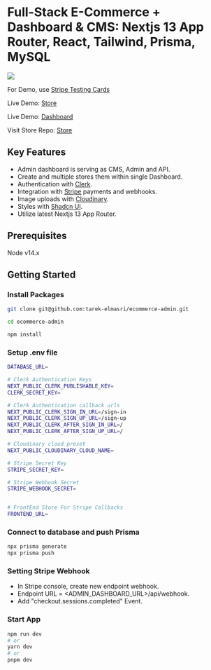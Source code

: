 # Full-Stack E-Commerce + Dashboard & CMS: Nextjs 13 App Router, React, Tailwind, Prisma, MySQL

![](https://res.cloudinary.com/dhcedk2iy/image/upload/v1688552769/dashboard-demo_if3su5.png)

For Demo, use [Stripe Testing Cards](https://stripe.com/docs/testing)

Live Demo: [Store](https://ecommerce-store-eight-ashy.vercel.app/)

Live Demo: [Dashboard](https://ecommerce-admin-hazel.vercel.app/7f240395-413a-4a38-9537-53a9eded7422)

Visit Store Repo: [Store](https://github.com/tarek-elmasri/ecommerce-store)

## Key Features

- Admin dashboard is serving as CMS, Admin and API.
- Create and multiple stores them within single Dashboard.
- Authentication with [Clerk](https://clerk.com).
- Integration with [Stripe](https://stripe.com) payments and webhooks.
- Image uploads with [Cloudinary](https://cloudinary.com).
- Styles with [Shadcn UI](https://ui.shadcn.com).
- Utilize latest Nextjs 13 App Router.

## Prerequisites

Node v14.x

## Getting Started

### Install Packages

```bash
git clone git@github.com:tarek-elmasri/ecommerce-admin.git

cd ecommerce-admin

npm install
```

### Setup .env file

```bash
DATABASE_URL=

# Clerk Authentication Keys
NEXT_PUBLIC_CLERK_PUBLISHABLE_KEY=
CLERK_SECRET_KEY=

# Clerk Authentication callback urls
NEXT_PUBLIC_CLERK_SIGN_IN_URL=/sign-in
NEXT_PUBLIC_CLERK_SIGN_UP_URL=/sign-up
NEXT_PUBLIC_CLERK_AFTER_SIGN_IN_URL=/
NEXT_PUBLIC_CLERK_AFTER_SIGN_UP_URL=/

# Cloudinary cloud preset
NEXT_PUBLIC_CLOUDINARY_CLOUD_NAME=

# Stripe Secret Key
STRIPE_SECRET_KEY=

# Stripe Webhook Secret
STRIPE_WEBHOOK_SECRET=


# FrontEnd Store For Stripe Callbacks
FRONTEND_URL=


```

### Connect to database and push Prisma

```bash
npx prisma generate
npx prisma push

```

### Setting Stripe Webhook

- In Stripe console, create new endpoint webhook.
- Endpoint URL = <ADMIN_DASHBOARD_URL>/api/webhook.
- Add "checkout.sessions.completed" Event.

### Start App

```bash
npm run dev
# or
yarn dev
# or
pnpm dev
```
